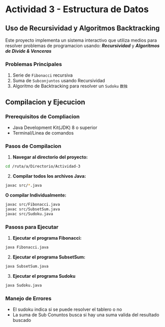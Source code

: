 # Actividad 3 - Estructura de Datos

## Uso de Recursividad y Algoritmos Backtracking 

Este proyecto implementa un sistema interactivo que utiliza medios para resolver problemas de programacion usando: ***Recursividad*** y ***Algoritmos de Divide & Venceras***

### Problemas Principales

1. Serie de `Fibonacci` recursiva
2. Suma de `Subconjuntos` usando Recursividad
3. Algoritmo de Backtracking para resolver un `Sudoku` `数独`

## Compilacion y Ejecucion

### Prerequisitos de Compliacion
 * Java Development Kit(JDK) 8 o superior
 * Terminal/Linea de comandos

### Pasos de Compilacion

1. **Navegar al directorio del proyecto:**
```bash 
cd /ruta/a/Directorio/Actividad-3
```

2. **Compilar todos los archivos Java:**
```bash
javac src/*.java
```

**O compilar Individualmente:**
```bash
javac src/Fibonacci.java
javac src/SubsetSum.java
javac src/Sudoku.java
```

### Pasoss para Ejecutar

1. **Ejecutar el programa Fibonacci:**
```bash
java Fibonacci.java
```

2. **Ejecutar el programa SubsetSum:**
```bash
java SubsetSum.java
```

3. **Ejecutar el programa Sudoku**
```bash
java Sudoku.java
```

### Manejo de Errores
 * El sudoku indica si se puede resolver el tablero o no
 * La suma de Sub Conuntos busca si hay una suma valida del resultado buscado 
